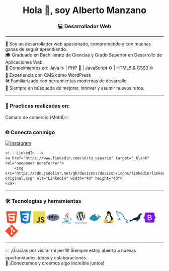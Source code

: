 <h1 align="center">Hola 👋, soy Alberto Manzano</h1>
<h3 align="center">💻 Desarrollador Web</h3>

---

🌟 Soy un desarrollador web apasionado, comprometido y con muchas ganas de seguir aprendiendo.  
🎓 Graduado en Bachillerato de Ciencias y Grado Superior en Desarrollo de Aplicaciones Web.  
🧠 Conocimientos en: Java ☕ | PHP 🐘 | JavaScript ⚙️ | HTML5 & CSS3 🌐  
🧩 Experiencia con CMS como WordPress  
🛠️ Familiarizado con herramientas modernas de desarrollo  
🚀 Siempre en búsqueda de mejorar, innovar y asumir nuevos retos.

---
### 🌟 Practicas realizadas en:
Camara de comercio (Motril)📈 



### 🌐 Conecta conmigo
<div class="d-flex justify-content-center gap-4 mt-4">
    <!-- Instagram -->
    <a href="https://www.instagram.com/tu_usuario" target="_blank" rel="noopener noreferrer">
        <img src="https://upload.wikimedia.org/wikipedia/commons/e/e7/Instagram_logo_2016.svg" alt="Instagram" width="40" height="40">
    </a>

    <!-- LinkedIn -->
    <a href="https://www.linkedin.com/in/tu_usuario" target="_blank" rel="noopener noreferrer">
        <img src="https://cdn.jsdelivr.net/gh/devicons/devicon/icons/linkedin/linkedin-original.svg" alt="LinkedIn" width="40" height="40">
    </a>
</div>

---

### 🛠️ Tecnologías y herramientas
<p align="left">
  <img src="https://raw.githubusercontent.com/devicons/devicon/master/icons/html5/html5-original.svg" alt="html5" width="40" />
  <img src="https://raw.githubusercontent.com/devicons/devicon/master/icons/css3/css3-original.svg" alt="css3" width="40" />
  <img src="https://raw.githubusercontent.com/devicons/devicon/master/icons/javascript/javascript-original.svg" alt="javascript" width="40" />
  <img src="https://raw.githubusercontent.com/devicons/devicon/master/icons/php/php-original.svg" alt="php" width="40" />
  <img src="https://raw.githubusercontent.com/devicons/devicon/master/icons/java/java-original.svg" alt="java" width="40" />
  <img src="https://raw.githubusercontent.com/devicons/devicon/master/icons/wordpress/wordpress-original.svg" alt="wordpress" width="40" />
  <img src="https://raw.githubusercontent.com/devicons/devicon/master/icons/docker/docker-original.svg" alt="docker" width="40" />
  <img src="https://raw.githubusercontent.com/devicons/devicon/master/icons/linux/linux-original.svg" alt="linux" width="40" />
  <img src="https://raw.githubusercontent.com/devicons/devicon/master/icons/mysql/mysql-original.svg" alt="mysql" width="40" />
  <img src="https://raw.githubusercontent.com/devicons/devicon/master/icons/mariadb/mariadb-original.svg" alt="mariadb" width="40" />
  <img src="https://raw.githubusercontent.com/devicons/devicon/master/icons/bootstrap/bootstrap-original.svg" alt="bootstrap" width="40" />
  <img src="https://raw.githubusercontent.com/devicons/devicon/master/icons/git/git-original.svg" alt="git" width="40" />
</p>

---

📈 ¡Gracias por visitar mi perfil! Siempre estoy abierto a nuevas oportunidades, ideas y colaboraciones.  
🤝 ¡Conectemos y creemos algo increíble juntos!
